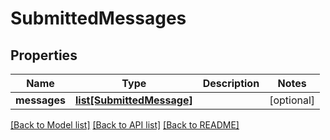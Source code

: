 # SubmittedMessages

## Properties
Name | Type | Description | Notes
------------ | ------------- | ------------- | -------------
**messages** | [**list[SubmittedMessage]**](SubmittedMessage.md) |  | [optional] 

[[Back to Model list]](../README.md#documentation-for-models) [[Back to API list]](../README.md#documentation-for-api-endpoints) [[Back to README]](../README.md)


